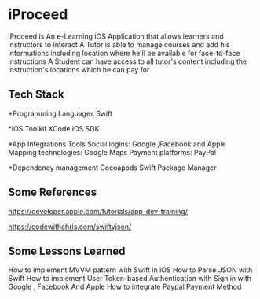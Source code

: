 
# iProceed 

iProceed is An e-Learning iOS Application that allows learners and instructors to interact
A Tutor is able to manage courses and add his informations including location where he'll be available for face-to-face instructions
A Student can have access to all tutor's content including the instruction's locations which he can pay for




## Tech Stack 

*Programming Languages 
Swift 

*iOS Toolkit
XCode
iOS SDK

*App Integrations Tools
Social logins: Google ,Facebook and Apple
Mapping technologies: Google Maps
Payment platforms: PayPal

*Dependency management 
Cocoapods
Swift Package Manager




## Some References

https://developer.apple.com/tutorials/app-dev-training/

https://codewithchris.com/swiftyjson/



## Some Lessons Learned
 How to implement MVVM pattern with Swift in iOS
 How to Parse JSON with Swift
 How to implement User Token-based Authentication with Sign in with Google , Facebook And Apple
 How to integrate Paypal Payment Method


